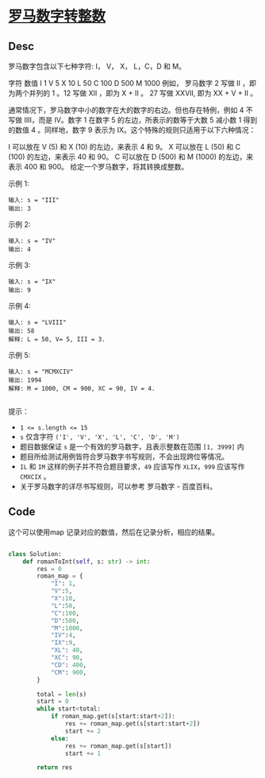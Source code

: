 
# [罗马数字转整数](https://leetcode.cn/problems/roman-to-integer/description/?envType=study-plan-v2&envId=top-interview-150)

## Desc

罗马数字包含以下七种字符: I， V， X， L，C，D 和 M。

字符          数值
I             1
V             5
X             10
L             50
C             100
D             500
M             1000
例如， 罗马数字 2 写做 II ，即为两个并列的 1 。12 写做 XII ，即为 X + II 。 27 写做  XXVII, 即为 XX + V + II 。

通常情况下，罗马数字中小的数字在大的数字的右边。但也存在特例，例如 4 不写做 IIII，而是 IV。数字 1 在数字 5 的左边，所表示的数等于大数 5 减小数 1 得到的数值 4 。同样地，数字 9 表示为 IX。这个特殊的规则只适用于以下六种情况：

I 可以放在 V (5) 和 X (10) 的左边，来表示 4 和 9。
X 可以放在 L (50) 和 C (100) 的左边，来表示 40 和 90。 
C 可以放在 D (500) 和 M (1000) 的左边，来表示 400 和 900。
给定一个罗马数字，将其转换成整数。

 

示例 1:
```
输入: s = "III"
输出: 3

```

示例 2:
```
输入: s = "IV"
输出: 4

```

示例 3:
```
输入: s = "IX"
输出: 9

```

示例 4:
```
输入: s = "LVIII"
输出: 58
解释: L = 50, V= 5, III = 3.

```

示例 5:
```
输入: s = "MCMXCIV"
输出: 1994
解释: M = 1000, CM = 900, XC = 90, IV = 4.
 
```

提示：

- `1 <= s.length <= 15`
- `s` 仅含字符 `('I', 'V', 'X', 'L', 'C', 'D', 'M')`
- 题目数据保证 `s` 是一个有效的罗马数字，且表示整数在范围 `[1, 3999]` 内
- 题目所给测试用例皆符合罗马数字书写规则，不会出现跨位等情况。
- `IL` 和 `IM` 这样的例子并不符合题目要求，`49` 应该写作 `XLIX`，`999` 应该写作 `CMXCIX` 。
- 关于罗马数字的详尽书写规则，可以参考 罗马数字 - 百度百科。

## Code

这个可以使用map 记录对应的数值，然后在记录分析，相应的结果。

```python

class Solution:
    def romanToInt(self, s: str) -> int:
        res = 0
        roman_map = {
            "I": 1,
            "V":5,
            "X":10,
            "L":50,
            "C":100,
            "D":500,
            "M":1000,
            "IV":4,
            "IX":9,
            "XL": 40,
            "XC": 90,
            "CD": 400,
            "CM": 900,
        }

        total = len(s)
        start = 0
        while start<total:
            if roman_map.get(s[start:start+2]):
                res += roman_map.get(s[start:start+2])
                start += 2
            else:
                res += roman_map.get(s[start])
                start += 1

        return res

```